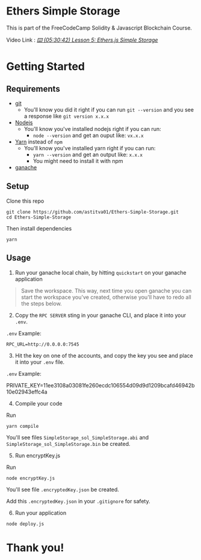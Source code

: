 # Ethers Simple Storage

This is part of the FreeCodeCamp Solidity & Javascript Blockchain Course.

Video Link : _[⌨️ (05:30:42) Lesson 5: Ethers.js Simple Storage](https://www.youtube.com/watch?v=gyMwXuJrbJQ&t=19842s)_

# Getting Started

## Requirements

- [git](https://git-scm.com/book/en/v2/Getting-Started-Installing-Git)
  - You'll know you did it right if you can run `git --version` and you see a response like `git version x.x.x`
- [Nodejs](https://nodejs.org/en/)
  - You'll know you've installed nodejs right if you can run:
    - `node --version` and get an ouput like: `vx.x.x`
- [Yarn](https://classic.yarnpkg.com/lang/en/docs/install/) instead of `npm`
  - You'll know you've installed yarn right if you can run:
    - `yarn --version` and get an output like: `x.x.x`
    - You might need to install it with npm
- [ganache](https://trufflesuite.com/ganache/)

## Setup

Clone this repo

```
git clone https://github.com/astitva01/Ethers-Simple-Storage.git
cd Ethers-Simple-Storage
```

Then install dependencies

```
yarn
```

## Usage

1. Run your ganache local chain, by hitting `quickstart` on your ganache application

> Save the workspace. This way, next time you open ganache you can start the workspace you've created, otherwise you'll have to redo all the steps below.

2. Copy the `RPC SERVER` sting in your ganache CLI, and place it into your `.env`.

`.env` Example:

```
RPC_URL=http://0.0.0.0:7545
```

3. Hit the key on one of the accounts, and copy the key you see and place it into your `.env` file.

`.env` Example:

PRIVATE_KEY=11ee3108a03081fe260ecdc106554d09d9d1209bcafd46942b10e02943effc4a

4. Compile your code

Run

```
yarn compile
```

You'll see files `SimpleStorage_sol_SimpleStorage.abi` and `SimpleStorage_sol_SimpleStorage.bin` be created.

5. Run encryptKey.js

Run

```
node encryptKey.js
```

You'll see file `.encryptedKey.json` be created.

Add this `.encryptedKey.json` in your `.gitignore` for safety.

6. Run your application

```
node deploy.js
```

# Thank you!
